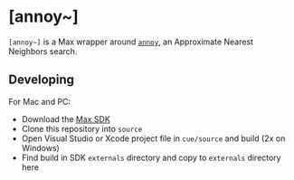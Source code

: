 # [annoy~]

`[annoy~]` is a Max wrapper around [`annoy`](https://github.com/spotify/annoy),
an Approximate Nearest Neighbors search.


## Developing

For Mac and PC:

- Download the [Max SDK](https://github.com/Cycling74/max-sdk)
- Clone this repository into `source`
- Open Visual Studio or Xcode project file in `cue/source` and build
  (2x on Windows)
- Find build in SDK `externals` directory and copy to `externals` directory here
